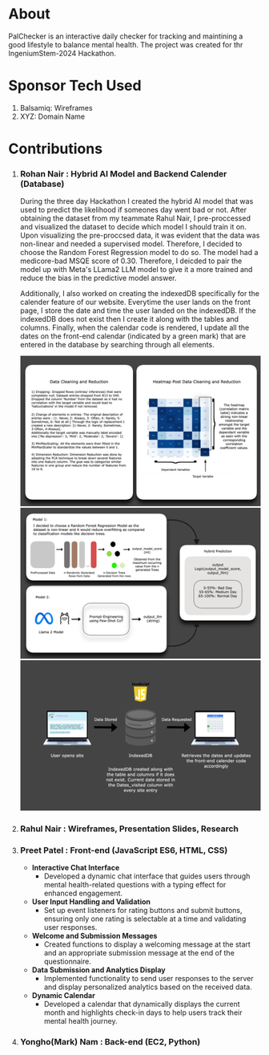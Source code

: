 # About 
PalChecker is an interactive daily checker for tracking and maintining a good lifestyle to balance mental health. The project was created for thr IngeniumStem-2024 Hackathon. 

# Sponsor Tech Used

  1) Balsamiq: Wireframes
  2) XYZ: Domain Name

# Contributions
  
  1) ### Rohan Nair  :  Hybrid AI Model and Backend Calender (Database)
     During the three day Hackathon I created the hybrid AI model that was used to predict the likelihood if someones day went bad or not. After obtaining the dataset from my teammate Rahul Nair, I pre-proccessed and visualized the dataset to decide        which model I should train it on. Upon visualizing the pre-proccsed data, it was evident that the data was non-linear and needed a supervised model. Therefore, I decided to choose the Random Forest Regression model to do so. The model had a            medicore-bad MSQE score of 0.30. Therefore, I deicded to pair the model up with Meta's LLama2 LLM model to give it a more trained and reduce the bias in the predictive model answer.
     
     Additionally, I also worked on creating the indexedDB specifically for the calender feature of our website. Everytime the user lands on the front page, I store the date and time the user landed on the indexedDB. If the indexedDB does not exist         then I create it along with the tables and columns. Finally, when the calendar code is rendered, I update all the dates on the front-end calendar (indicated by a green mark) that are entered in the database by searching through all elements.

     ![Part1: Steps taken to create Hybrid AI  Model](MLModel/Untitled.png?raw=true "Part1: Steps taken to create Hybrid AI  Model")
     ![Part2: Steps taken to create Hybrid AI  Model](MLModel/ReadMePt2.jpg?raw=true "Part2: Steps taken to create Hybrid AI  Model")
     ![Part2: Steps taken to create Hybrid AI  Model](MLModel/ReadmePt3.png?raw=true "Part2: Steps taken to create Hybrid AI  Model")
     
  2) ### Rahul Nair  :  Wireframes, Presentation Slides, Research
  3) ### Preet Patel  :  Front-end (JavaScript ES6, HTML, CSS)
        - **Interactive Chat Interface**
          - Developed a dynamic chat interface that guides users through mental health-related questions with a typing                                             effect for enhanced engagement.
        - **User Input Handling and Validation**
          - Set up event listeners for rating buttons and submit buttons, ensuring only one rating is selectable 
            at a time and validating user responses.
        - **Welcome and Submission Messages**
          - Created functions to display a welcoming message at the start and an appropriate submission message at the
            end of the questionnaire.
        - **Data Submission and Analytics Display**
          - Implemented functionality to send user responses to the server and display personalized analytics 
            based on the received data.
        - **Dynamic Calendar**
          - Developed a calendar that dynamically displays the current month and highlights check-in days to help users track 
            their mental health journey.
  4) ### Yongho(Mark) Nam : Back-end (EC2, Python)
